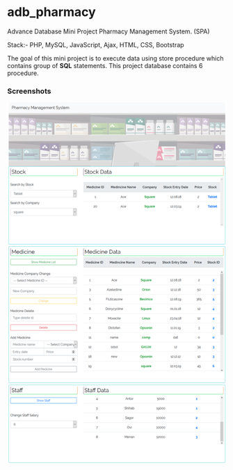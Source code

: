 # adb_pharmacy
Advance Database Mini Project Pharmacy Management System. (SPA)

Stack:- PHP, MySQL, JavaScript, Ajax, HTML, CSS, Bootstrap 

The goal of this mini project is to execute data using store procedure which contains group of **SQL** statements. 
This project database contains 6 procedure. 

### Screenshots

<img src="images/Pharmacy Management System.png" />
